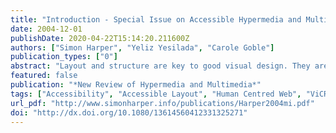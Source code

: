 ```yaml
---
title: "Introduction - Special Issue on Accessible Hypermedia and Multimedia"
date: 2004-12-01
publishDate: 2020-04-22T15:14:20.211600Z
authors: ["Simon Harper", "Yeliz Yesilada", "Carole Goble"]
publication_types: ["0"]
abstract: "Layout and structure are key to good visual design. They are the conduit for both the content and the graphics. Being able to easily and quickly interact with the layout and structure is crucial for reading and understanding the content. This is particularly important for disabled people (e.g. visually impaired) as the layout and structure usually hinder them accessing the content rather than helping them easily interact with it. Conventional journals on accessibility tend to be single disciplinary in nature. However, we are concerned that a single disciplinary approach prevents the cross-pollination of ideas, needs, and technologies from other related but separate fields. This special issue is therefore, decidedly cross disciplinary in nature. It brings together a range of papers from the perspectives of users, accessibility experts, graphic designers, and technologists from academia and industry to inform how accessibility can be supported. To strengthen the cross-disciplinary nature of this special issue, we have also solicited the views and thoughts of nine world-renowned researchers all from related but different fields which mainly do not focus on the accessibility domain. We asked for their views on how accessibility affects them or (will) should affect them. Throughout the remainder of this introduction we will relate their thoughts and concerns to material selected for this special issue."
featured: false
publication: "*New Review of Hypermedia and Multimedia*"
tags: ["Accessibility", "Accessible Layout", "Human Centred Web", "ViCRAM", "Visual Design", "W4A", "W4A-2004", "Web Accessibility"]
url_pdf: "http://www.simonharper.info/publications/Harper2004mi.pdf"
doi: "http://dx.doi.org/10.1080/13614560412331325271"
---
```


